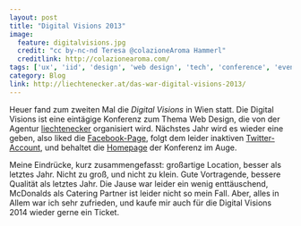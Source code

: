 ```yaml
---
layout: post
title: "Digital Visions 2013"
image:
  feature: digitalvisions.jpg
  credit: "cc by-nc-nd Teresa @colazioneAroma Hammerl"
  creditlink: http://colazionearoma.com/
tags: ['ux', 'iid', 'design', 'web design', 'tech', 'conference', 'event', 'vienna']
category: Blog
link: http://liechtenecker.at/das-war-digital-visions-2013/
---
```


Heuer fand zum zweiten Mal die *Digital Visions* in Wien statt. Die Digital Visions ist eine eintägige Konferenz zum Thema Web Design, die von der Agentur [liechtenecker](http://liechtenecker.at/) organisiert wird. Nächstes Jahr wird es wieder eine geben, also liked die [Facebook-Page](https://www.facebook.com/DigitalvisionsVienna), folgt dem leider inaktiven [Twitter-Account](https://twitter.com/digitalvisions_), und behaltet die [Homepage](http://digitalvisions.liechtenecker.at/#) der Konferenz im Auge.

Meine Eindrücke, kurz zusammengefasst: großartige Location, besser als letztes Jahr. Nicht zu groß, und nicht zu klein. Gute Vortragende, bessere Qualität als letztes Jahr. Die Jause war leider ein wenig enttäuschend, McDonalds als Catering Partner ist leider nicht so mein Fall. Aber, alles in Allem war ich sehr zufrieden, und kaufe mir auch für die Digital Visions 2014 wieder gerne ein Ticket.